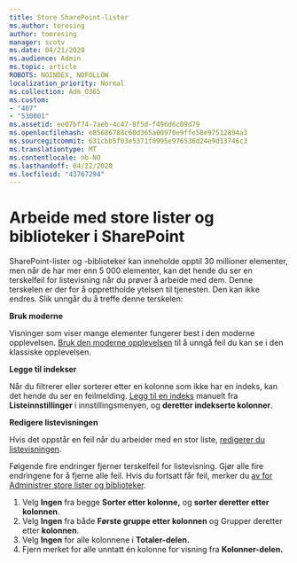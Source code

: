```yaml
---
title: Store SharePoint-lister
ms.author: toresing
author: tomresing
manager: scotv
ms.date: 04/21/2020
ms.audience: Admin
ms.topic: article
ROBOTS: NOINDEX, NOFOLLOW
localization_priority: Normal
ms.collection: Adm_O365
ms.custom:
- "407"
- "530001"
ms.assetid: ee07bf74-7aeb-4c47-8f5d-f496d6c09d79
ms.openlocfilehash: e85686788c60d365a00970e9ffe58e97512894a3
ms.sourcegitcommit: 631cbb5f03e5371f0995e976536d24e9d13746c3
ms.translationtype: MT
ms.contentlocale: nb-NO
ms.lasthandoff: 04/22/2020
ms.locfileid: "43767294"
---
```

# <a name="work-with-large-lists-and-libraries-in-sharepoint"></a>Arbeide med store lister og biblioteker i SharePoint

SharePoint-lister og -biblioteker kan inneholde opptil 30 millioner elementer, men når de har mer enn 5 000 elementer, kan det hende du ser en terskelfeil for listevisning når du prøver å arbeide med dem. Denne terskelen er der for å opprettholde ytelsen til tjenesten. Den kan ikke endres. Slik unngår du å treffe denne terskelen:

**Bruk moderne**

Visninger som viser mange elementer fungerer best i den moderne opplevelsen. [Bruk den moderne opplevelsen](https://support.office.com/article/66dac24b-4177-4775-bf50-3d267318caa9) til å unngå feil du kan se i den klassiske opplevelsen.

**Legge til indekser**

Når du filtrerer eller sorterer etter en kolonne som ikke har en indeks, kan det hende du ser en feilmelding. [Legg til en indeks](https://support.office.com/article/f3f00554-b7dc-44d1-a2ed-d477eac463b0) manuelt fra **Listeinnstillinger** i innstillingsmenyen, og **deretter indekserte kolonner**.

**Redigere listevisningen**

Hvis det oppstår en feil når du arbeider med en stor liste, [redigerer du listevisningen](https://support.office.com/article/15916903-e79a-423f-b4e2-02d37e1ff372).

Følgende fire endringer fjerner terskelfeil for listevisning. Gjør alle fire endringene for å fjerne alle feil. Hvis du fortsatt får feil, merker du [av for Administrer store lister og biblioteker](https://support.office.com/article/B8588DAE-9387-48C2-9248-C24122F07C59).

1. Velg **Ingen** fra begge **Sorter etter kolonne,** og **sorter deretter etter kolonnen**.
2. Velg **Ingen** fra både **Første gruppe etter kolonnen** og Grupper deretter etter **kolonnen**.
3. Velg **Ingen** for alle kolonnene i **Totaler-delen.**
4. Fjern merket for alle unntatt én kolonne for visning fra **Kolonner-delen.**

